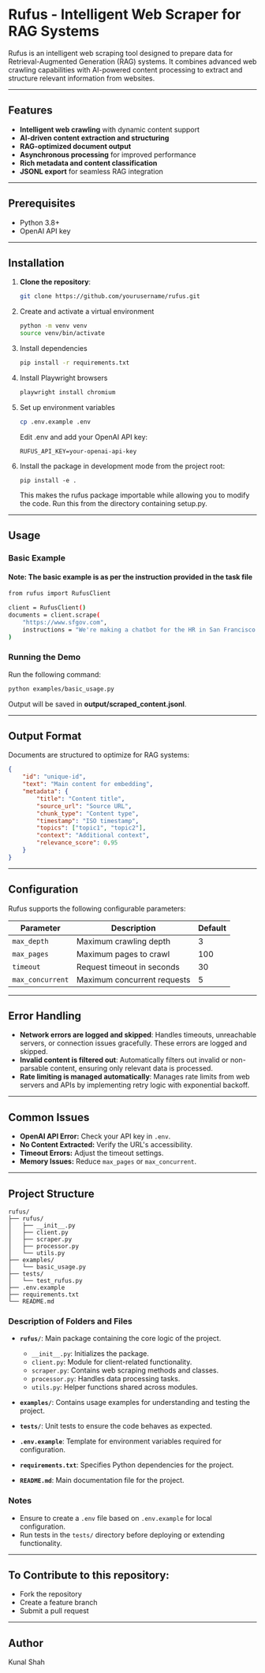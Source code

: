 # Rufus - Intelligent Web Scraper for RAG Systems

Rufus is an intelligent web scraping tool designed to prepare data for Retrieval-Augmented Generation (RAG) systems. It combines advanced web crawling capabilities with AI-powered content processing to extract and structure relevant information from websites.

---

## Features

- **Intelligent web crawling** with dynamic content support  
- **AI-driven content extraction and structuring**  
- **RAG-optimized document output**  
- **Asynchronous processing** for improved performance  
- **Rich metadata and content classification**  
- **JSONL export** for seamless RAG integration  

---

## Prerequisites

- Python 3.8+  
- OpenAI API key  

---

## Installation

1. **Clone the repository**:
   ```bash
   git clone https://github.com/yourusername/rufus.git
   ```

2. Create and activate a virtual environment
   ```bash
   python -m venv venv
   source venv/bin/activate
   ```
3. Install dependencies
   ```bash
   pip install -r requirements.txt
   ```
4. Install Playwright browsers
   ```bash
   playwright install chromium
   ```
5. Set up environment variables
   ```bash
   cp .env.example .env
   ```
   Edit .env and add your OpenAI API key:
   ```
   RUFUS_API_KEY=your-openai-api-key
   ```
6. Install the package in development mode from the project root:
   ```
   pip install -e .
   ```
   This makes the rufus package importable while allowing you to modify the code. Run this from the directory containing setup.py.

---
## Usage
### Basic Example
#### Note: The basic example is as per the instruction provided in the task file
```bash
from rufus import RufusClient

client = RufusClient()
documents = client.scrape(
    "https://www.sfgov.com",
    instructions = "We're making a chatbot for the HR in San Francisco."
)
```
### Running the Demo
Run the following command:
```bash
python examples/basic_usage.py
```
Output will be saved in **output/scraped_content.jsonl**.

---

## Output Format
Documents are structured to optimize for RAG systems:
```json
{
    "id": "unique-id",
    "text": "Main content for embedding",
    "metadata": {
        "title": "Content title",
        "source_url": "Source URL",
        "chunk_type": "Content type",
        "timestamp": "ISO timestamp",
        "topics": ["topic1", "topic2"],
        "context": "Additional context",
        "relevance_score": 0.95
    }
}
```
---

## Configuration
Rufus supports the following configurable parameters:

| Parameter        | Description                  | Default |
|------------------|------------------------------|---------|
| `max_depth`      | Maximum crawling depth       | 3       |
| `max_pages`      | Maximum pages to crawl       | 100     |
| `timeout`        | Request timeout in seconds   | 30      |
| `max_concurrent` | Maximum concurrent requests  | 5       |

---

## Error Handling
- **Network errors are logged and skipped**: Handles timeouts, unreachable servers, or connection issues gracefully. These errors are logged and skipped.
- **Invalid content is filtered out**: Automatically filters out invalid or non-parsable content, ensuring only relevant data is processed.
- **Rate limiting is managed automatically**: Manages rate limits from web servers and APIs by implementing retry logic with exponential backoff.

---

## Common Issues
- **OpenAI API Error:** Check your API key in ```.env```.
- **No Content Extracted:** Verify the URL's accessibility.
- **Timeout Errors:** Adjust the timeout settings.
- **Memory Issues:** Reduce ```max_pages``` or ```max_concurrent```.

---

## Project Structure
```
rufus/
├── rufus/
│   ├── __init__.py
│   ├── client.py
│   ├── scraper.py
│   ├── processor.py
│   └── utils.py
├── examples/
│   └── basic_usage.py
├── tests/
│   └── test_rufus.py
├── .env.example
├── requirements.txt
└── README.md
```
### Description of Folders and Files

- **`rufus/`**: Main package containing the core logic of the project.
  - `__init__.py`: Initializes the package.
  - `client.py`: Module for client-related functionality.
  - `scraper.py`: Contains web scraping methods and classes.
  - `processor.py`: Handles data processing tasks.
  - `utils.py`: Helper functions shared across modules.

- **`examples/`**: Contains usage examples for understanding and testing the project.

- **`tests/`**: Unit tests to ensure the code behaves as expected.

- **`.env.example`**: Template for environment variables required for configuration.

- **`requirements.txt`**: Specifies Python dependencies for the project.

- **`README.md`**: Main documentation file for the project.

### Notes

- Ensure to create a `.env` file based on `.env.example` for local configuration.
- Run tests in the `tests/` directory before deploying or extending functionality.

---

## To Contribute to this repository:
- Fork the repository
- Create a feature branch
- Submit a pull request

---
## Author
Kunal Shah
